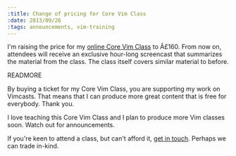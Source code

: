 ```yaml
--- 
:title: Change of pricing for Core Vim Class
:date: 2013/09/26
:tags: announcements, vim-training
---
```


I'm raising the price for my [online Core Vim Class][class] to Â£160.
From now on, attendees will receive an exclusive hour-long screencast that summarizes the material from the class.
The class itself covers similar material to before.

[class]: http://vimcasts.org/classes/core-vim


READMORE

By buying a ticket for my Core Vim Class, you are supporting my work on Vimcasts. That means that I can produce more great content that is free for everybody. Thank you.

I love teaching this Core Vim Class and I plan to produce more Vim classes soon. Watch out for announcements.

If you're keen to attend a class, but can't afford it, [get in touch](mailto:drew@vimcasts.org). Perhaps we can trade in-kind.
